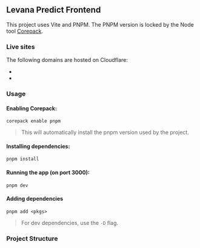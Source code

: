 ## Levana Predict Frontend

This project uses Vite and PNPM. The PNPM version is locked by the Node tool [Corepack](https://github.com/nodejs/corepack).

### Live sites

The following domains are hosted on Cloudflare:

-
-

### Usage

#### Enabling Corepack:

```
corepack enable pnpm
```

> This will automatically install the pnpm version used by the project.

#### Installing dependencies:

```
pnpm install
```

#### Running the app (on port 3000):

```
pnpm dev
```

#### Adding dependencies

```
pnpm add <pkgs>
```

> For dev dependencies, use the `-D` flag.

### Project Structure
